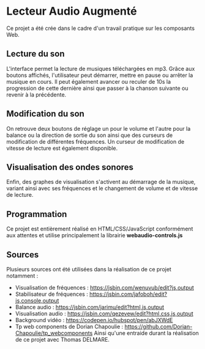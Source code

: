 # Lecteur Audio Augmenté
Ce projet a été crée dans le cadre d'un travail pratique sur les composants Web.


## Lecture du son
L'interface permet la lecture de musiques téléchargées en mp3. 
Grâce aux boutons affichés, l'utilisateur peut démarrer, mettre en pause ou arrêter la musique en cours. Il peut également avancer ou reculer de 10s la progression de cette dernière ainsi que passer à la chanson suivante ou revenir à la précédente.


## Modification du son
On retrouve deux boutons de réglage un pour le volume et l'autre pour la balance ou la direction de sortie du son ainsi que des curseurs de modification de différentes fréquences. Un curseur de modification de vitesse de lecture est également disponible. 


## Visualisation des ondes sonores
Enfin, des graphes de visualisation s'activent au démarrage de la musique, variant ainsi avec ses fréquences et le changement de volume et de vitesse de lecture. 

## Programmation
Ce projet est entièrement réalisé en HTML/CSS/JavaScript conformément aux attentes et utilise principalement la librairie **webaudio-controls.js**

## Sources

Plusieurs sources ont été utilisées dans la réalisation de ce projet notamment : 
- Visualisation de fréquences : https://jsbin.com/wenuvub/edit?js,output
- Stabilisateur de fréquences : https://jsbin.com/jafoboh/edit?js,console,output
- Balance audio : https://jsbin.com/jarimu/edit?html,js,output
- Visualisation audio : https://jsbin.com/qezevew/edit?html,css,js,output
- Background vidéo : https://codepen.io/hubspot/pen/abJXWdE
- Tp web components de Dorian Chapoulie : https://github.com/Dorian-Chapoulie/tp_webcomponents
Ainsi qu'une entraide durant la réalisation de ce projet avec Thomas DELMARE. 